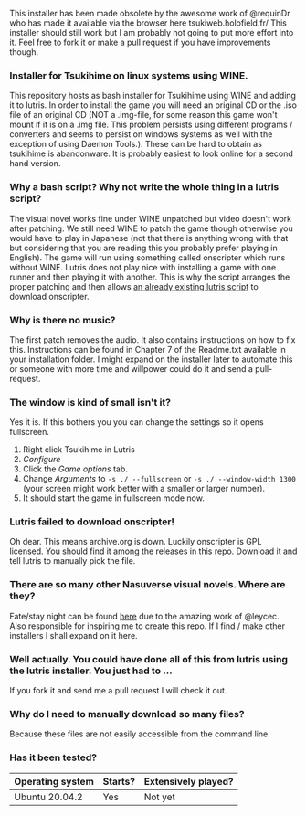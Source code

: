 This installer has been made obsolete by the awesome work of @requinDr who has made it available via the browser here tsukiweb.holofield.fr/
This installer should still work but I am probably not going to put more effort into it.
Feel free to fork it or make a pull request if you have improvements though.

### Installer for Tsukihime on linux systems using WINE.
This repository hosts as bash installer for Tsukihime using WINE and adding it to lutris.
In order to install the game you will need an original CD or the .iso file of an original CD (NOT a .img-file, for some reason this game won't mount if it is on a .img file. This problem persists using different programs / converters and seems to persist on windows systems as well with the exception of using Daemon Tools.).
These can be hard to obtain as tsukihime is abandonware.
It is probably easiest to look online for a second hand version.

### Why a bash script? Why not write the whole thing in a lutris script?
The visual novel works fine under WINE unpatched but video doesn't work after patching. We still need WINE to patch the game though otherwise you would have to play in Japanese (not that there is anything wrong with that but considering that you are reading this you probably prefer playing in English).
The game will run using something called onscripter which runs without WINE. Lutris does not play nice with installing a game with one runner and then playing it with another. This is why the script arranges the proper patching and then allows [an already existing lutris script][lutris-script] to download onscripter.

### Why is there no music?
The first patch removes the audio. It also contains instructions on how to fix this.
Instructions can be found in Chapter 7 of the Readme.txt available in your installation folder.
I might expand on the installer later to automate this or someone with more time and willpower could do it and send a pull-request.

### The window is kind of small isn't it?
Yes it is. If this bothers you you can change the settings so it opens fullscreen.
 1. Right click Tsukihime in Lutris
 2. *Configure*
 3. Click the *Game options* tab.
 4. Change *Arguments* to `-s ./ --fullscreen` or `-s ./ --window-width 1300` (your screen might work better with a smaller or larger number).
 5. It should start the game in fullscreen mode now.

### Lutris failed to download onscripter!
Oh dear. This means archive.org is down. Luckily onscripter is GPL licensed. You should find it among the releases in this repo. Download it and tell lutris to manually pick the file.

### There are so many other Nasuverse visual novels. Where are they?
Fate/stay night can be found [here][fsnrnue] due to the amazing work of @leycec.
Also responsible for inspiring me to create this repo.
If I find / make other installers I shall expand on it here.

### Well actually. You could have done all of this from lutris using the lutris installer. You just had to ...
If you fork it and send me a pull request I will check it out.

### Why do I need to manually download so many files?
Because these files are not easily accessible from the command line.

### Has it been tested?
| Operating system | Starts? | Extensively played? |
| --- | --- | --- |
| Ubuntu 20.04.2 | Yes | Not yet |

[lutris-script]: https://lutris.net/games/tsukihime/
[fsnrnue]: https://github.com/leycec/fsnrnue

